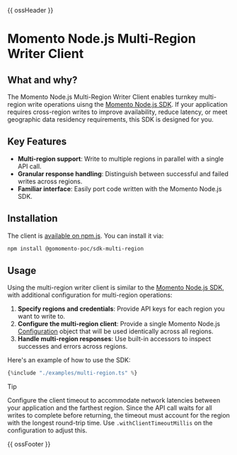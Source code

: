 {{ ossHeader }}

# Momento Node.js Multi-Region Writer Client

## What and why?

The Momento Node.js Multi-Region Writer Client enables turnkey multi-region write operations uisng the [Momento Node.js SDK](https://github.com/momentohq/client-sdk-javascript). If your application requires cross-region writes to improve availability, reduce latency, or meet geographic data residency requirements, this SDK is designed for you.

## Key Features

- **Multi-region support**: Write to multiple regions in parallel with a single API call.
- **Granular response handling**: Distinguish between successful and failed writes across regions.
- **Familiar interface**: Easily port code written with the Momento Node.js SDK.

## Installation

The client is [available on npm.js](https://www.npmjs.com/package/@gomomento-poc/sdk-multi-region). You can install it via:

```bash
npm install @gomomento-poc/sdk-multi-region
```

## Usage

Using the multi-region writer client is similar to the [Momento Node.js SDK](https://docs.momentohq.com/platform/sdks/nodejs/cache), with additional configuration for multi-region operations:

1. **Specify regions and credentials**: Provide API keys for each region you want to write to.
2. **Configure the multi-region client**: Provide a single Momento Node.js [Configuration](https://docs.momentohq.com/cache/develop/basics/client-configuration-objects) object that will be used identically across all regions.
3. **Handle multi-region responses**: Use built-in accessors to inspect successes and errors across regions.

Here's an example of how to use the SDK:

```typescript
{%include "./examples/multi-region.ts" %}
```

> [!TIP]
> Configure the client timeout to accommodate network latencies between your application and the farthest region. Since the API call waits for all writes to complete before returning, the timeout must account for the region with the longest round-trip time. Use `.withClientTimeoutMillis` on the configuration to adjust this.

{{ ossFooter }}
